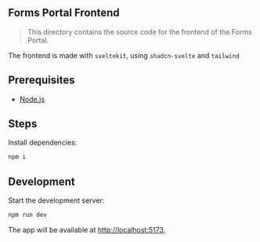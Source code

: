 ## Forms Portal Frontend

> This directory contains the source code for the frontend of the Forms Portal.

The frontend is made with `sveltekit`, using `shadcn-svelte` and `tailwind`

## Prerequisites

- [Node.js](https://nodejs.org/)

## Steps

Install dependencies:

```sh
npm i
```

## Development

Start the development server:

```sh
npm run dev
```

The app will be available at [http://localhost:5173](http://localhost:5173),